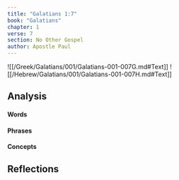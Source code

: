 ```yaml
---
title: "Galatians 1:7"
book: "Galatians"
chapter: 1
verse: 7
section: No Other Gospel
author: Apostle Paul
---
```

![[/Greek/Galatians/001/Galatians-001-007G.md#Text]]
![[/Hebrew/Galatians/001/Galatians-001-007H.md#Text]]

## Analysis

#### Words

#### Phrases

#### Concepts

## Reflections
